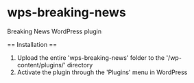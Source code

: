 # wps-breaking-news
Breaking News WordPress plugin

== Installation ==
1. Upload the entire 'wps-breaking-news' folder to the '/wp-content/plugins/' directory
2. Activate the plugin through the 'Plugins' menu in WordPress
